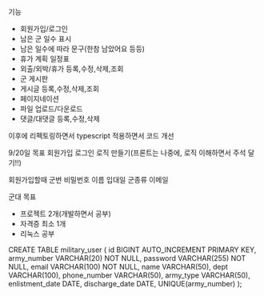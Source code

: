 기능
 - 회원가입/로그인
 - 남은 군 일수 표시
  - 남은 일수에 따라 문구(한참 남았어요 등등)
 - 휴가 계획 일정표
  - 외출/외박/휴가 등록,수정,삭제,조회
 - 군 게시판
  - 게시글 등록,수정,삭제,조회
  - 페이지네이션
  - 파일 업로드/다운로드
  - 댓글/대댓글 등록,수정,삭제

  이후에 리펙토링하면서 typescript 적용하면서 코드 개선

9/20일 목표
회원가입 로그인 로직 만들기(프론트는 나중에, 로직 이해하면서 주석 달기!!)

회원가입할때
군번 비밀번호 이름 입대일 군종류 이메일


군대 목표
 - 프로젝트 2개(개발하면서 공부)
 - 자격증 최소 1개
 - 리눅스 공부


 CREATE TABLE military_user (
    id BIGINT AUTO_INCREMENT PRIMARY KEY,
    army_number VARCHAR(20) NOT NULL,
    password VARCHAR(255) NOT NULL,
    email VARCHAR(100) NOT NULL,
    name VARCHAR(50),
    dept VARCHAR(100),
    phone_number VARCHAR(50),
    army_type VARCHAR(50),
    enlistment_date DATE,
    discharge_date DATE,
    UNIQUE(army_number)
);
